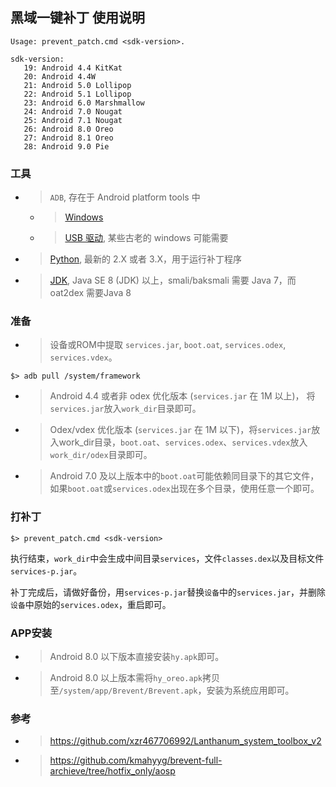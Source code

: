 ## 黑域一键补丁 使用说明

```
Usage: prevent_patch.cmd <sdk-version>.

sdk-version:
   19: Android 4.4 KitKat
   20: Android 4.4W
   21: Android 5.0 Lollipop
   22: Android 5.1 Lollipop
   23: Android 6.0 Marshmallow
   24: Android 7.0 Nougat
   25: Android 7.1 Nougat
   26: Android 8.0 Oreo
   27: Android 8.1 Oreo
   28: Android 9.0 Pie
```
### 工具

- > `ADB`, 存在于 Android platform tools 中
  - > [Windows][adb-win]
  - > [USB 驱动][adb-win-driver], 某些古老的 windows 可能需要
- > [Python][python], 最新的 2.X 或者 3.X，用于运行补丁程序
- > [JDK][javase], Java SE 8 (JDK) 以上，smali/baksmali 需要 Java 7，而 oat2dex 需要Java 8

### 准备
- > 设备或ROM中提取 `services.jar`, `boot.oat`, `services.odex`, `services.vdex`。
```
$> adb pull /system/framework
```
- > Android 4.4 或者非 odex 优化版本 (`services.jar` 在 1M 以上)， 将`services.jar`放入`work_dir`目录即可。
- > Odex/vdex 优化版本 (`services.jar` 在 1M 以下)，将`services.jar`放入work_dir目录，`boot.oat`、`services.odex`、`services.vdex`放入`work_dir/odex`目录即可。
- > Android 7.0 及以上版本中的`boot.oat`可能依赖同目录下的其它文件，如果`boot.oat`或`services.odex`出现在多个目录，使用任意一个即可。

### 打补丁
```
$> prevent_patch.cmd <sdk-version>
```
执行结束，`work_dir`中会生成中间目录`services`，文件`classes.dex`以及目标文件`services-p.jar`。

补丁完成后，请做好备份，用`services-p.jar`替换`设备`中的`services.jar`，并删除`设备`中原始的`services.odex`，重启即可。

### APP安装
- > Android 8.0 以下版本直接安装`hy.apk`即可。
- > Android 8.0 以上版本需将`hy_oreo.apk`拷贝至`/system/app/Brevent/Brevent.apk`，安装为系统应用即可。

### 参考
- > https://github.com/xzr467706992/Lanthanum_system_toolbox_v2
- > https://github.com/kmahyyg/brevent-full-archieve/tree/hotfix_only/aosp

[adb-win]: http://dl.google.com/android/repository/platform-tools_r25-windows.zip
[adb-mac]: http://dl.google.com/android/repository/platform-tools_r25-macosx.zip
[adb-linux]: http://dl.google.com/android/repository/platform-tools_r25-linux.zip
[adb-win-driver]: http://dl.google.com/android/repository/usb_driver_r11-windows.zip
[javase]: http://www.oracle.com/technetwork/java/javase/downloads/index.html
[python]: https://www.python.org/downloads/
[smali]: https://bitbucket.org/JesusFreke/smali/downloads
[oat2dex]: https://github.com/testwhat/SmaliEx/releases/tag/0.86
